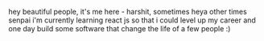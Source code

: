 hey beautiful people, it's me here - harshit, sometimes heya other times senpai
i'm currently learning react js so that i could level up my career and one day build some software that change the life of a few people :)